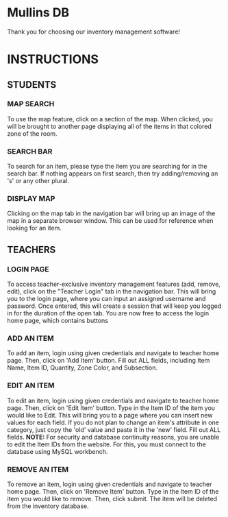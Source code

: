 # Mullins DB
Thank you for choosing our inventory management software!

# INSTRUCTIONS

## STUDENTS
### MAP SEARCH
To use the map feature, click on a section of the map. When clicked, you will be brought to another page displaying all of the items in that colored zone of the room.

### SEARCH BAR
To search for an item, please type the item you are searching for in the search bar. If nothing appears on first search, then try adding/removing an 's' or any other plural.

### DISPLAY MAP
Clicking on the map tab in the navigation bar will bring up an image of the map in a separate browser window. This can be used for reference when looking for an item.

## TEACHERS
### LOGIN PAGE
To access teacher-exclusive inventory management features (add, remove, edit), click on the "Teacher Login" tab in the navigation bar. This will bring you to the login page, where you can input an assigned username and password. Once entered, this will create a session that will keep you logged in for the duration of the open tab. You are now free to access the login home page, which contains buttons

### ADD AN ITEM
To add an item, login using given credentials and navigate to teacher home page. Then, click on 'Add Item' button. Fill out ALL fields, including Item Name, Item ID, Quantity, Zone Color, and Subsection.

### EDIT AN ITEM
To edit an item, login using given credentials and navigate to teacher home page. Then, click on 'Edit Item' button. Type in the Item ID of the item you would like to Edit. This will bring you to a page where you can insert new values for each field. If you do not plan to change an item's attribute in one category, just copy the 'old' value and paste it in the 'new' field. Fill out ALL fields. **NOTE:** For security and database continuity reasons, you are unable to edit the Item IDs from the website. For this, you must connect to the database using MySQL workbench.

### REMOVE AN ITEM
To remove an item, login using given credentials and navigate to teacher home page. Then, click on 'Remove Item' button. Type in the Item ID of the item you would like to remove. Then, click submit. The item will be deleted from the inventory database.

